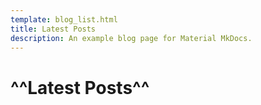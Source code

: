```yaml
---
template: blog_list.html
title: Latest Posts
description: An example blog page for Material MkDocs.
---
```


# ^^Latest Posts^^
